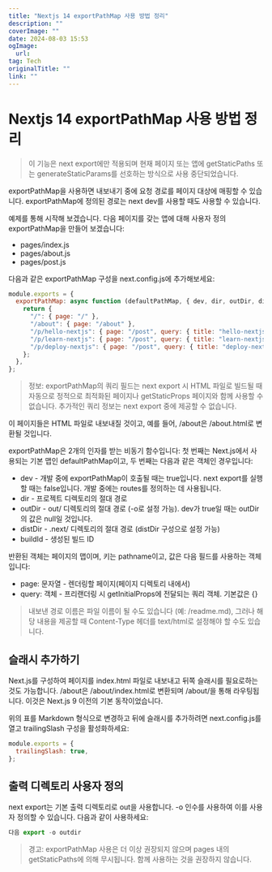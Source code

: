 ```yaml
---
title: "Nextjs 14 exportPathMap 사용 방법 정리"
description: ""
coverImage: ""
date: 2024-08-03 15:53
ogImage: 
  url: 
tag: Tech
originalTitle: ""
link: ""
---
```




# Nextjs 14 exportPathMap 사용 방법 정리

> 이 기능은 next export에만 적용되며 현재 페이지 또는 앱에 getStaticPaths 또는 generateStaticParams를 선호하는 방식으로 사용 중단되었습니다.

exportPathMap을 사용하면 내보내기 중에 요청 경로를 페이지 대상에 매핑할 수 있습니다. exportPathMap에 정의된 경로는 next dev를 사용할 때도 사용할 수 있습니다.

예제를 통해 시작해 보겠습니다. 다음 페이지를 갖는 앱에 대해 사용자 정의 exportPathMap을 만들어 보겠습니다:

<div class="content-ad"></div>

- pages/index.js
- pages/about.js
- pages/post.js

다음과 같은 exportPathMap 구성을 next.config.js에 추가해보세요:

```js
module.exports = {
  exportPathMap: async function (defaultPathMap, { dev, dir, outDir, distDir, buildId }) {
    return {
      "/": { page: "/" },
      "/about": { page: "/about" },
      "/p/hello-nextjs": { page: "/post", query: { title: "hello-nextjs" } },
      "/p/learn-nextjs": { page: "/post", query: { title: "learn-nextjs" } },
      "/p/deploy-nextjs": { page: "/post", query: { title: "deploy-nextjs" } },
    };
  },
};
```

> 정보: exportPathMap의 쿼리 필드는 next export 시 HTML 파일로 빌드될 때 자동으로 정적으로 최적화된 페이지나 getStaticProps 페이지와 함께 사용할 수 없습니다. 추가적인 쿼리 정보는 next export 중에 제공할 수 없습니다.

<div class="content-ad"></div>

이 페이지들은 HTML 파일로 내보내질 것이고, 예를 들어, /about은 /about.html로 변환될 것입니다.

exportPathMap은 2개의 인자를 받는 비동기 함수입니다: 첫 번째는 Next.js에서 사용되는 기본 맵인 defaultPathMap이고, 두 번째는 다음과 같은 객체인 경우입니다:

- dev - 개발 중에 exportPathMap이 호출될 때는 true입니다. next export를 실행할 때는 false입니다. 개발 중에는 routes를 정의하는 데 사용됩니다.
- dir - 프로젝트 디렉토리의 절대 경로
- outDir - out/ 디렉토리의 절대 경로 (-o로 설정 가능). dev가 true일 때는 outDir의 값은 null일 것입니다.
- distDir - .next/ 디렉토리의 절대 경로 (distDir 구성으로 설정 가능)
- buildId - 생성된 빌드 ID

반환된 객체는 페이지의 맵이며, 키는 pathname이고, 값은 다음 필드를 사용하는 객체입니다:

<div class="content-ad"></div>

- page: 문자열 - 렌더링할 페이지(페이지 디렉토리 내에서)
- query: 객체 - 프리랜더링 시 getInitialProps에 전달되는 쿼리 객체. 기본값은 {}

> 내보낸 경로 이름은 파일 이름이 될 수도 있습니다 (예: /readme.md), 그러나 해당 내용을 제공할 때 Content-Type 헤더를 text/html로 설정해야 할 수도 있습니다.

## 슬래시 추가하기

Next.js를 구성하여 페이지를 index.html 파일로 내보내고 뒤쪽 슬래시를 필요로하는 것도 가능합니다. /about은 /about/index.html로 변환되며 /about/을 통해 라우팅됩니다. 이것은 Next.js 9 이전의 기본 동작이었습니다.

<div class="content-ad"></div>

위의 표를 Markdown 형식으로 변경하고 뒤에 슬래시를 추가하려면 next.config.js를 열고 trailingSlash 구성을 활성화하세요:

```js
module.exports = {
  trailingSlash: true,
};
```

## 출력 디렉토리 사용자 정의

next export는 기본 출력 디렉토리로 out을 사용합니다. -o 인수를 사용하여 이를 사용자 정의할 수 있습니다. 다음과 같이 사용하세요:

<div class="content-ad"></div>

```js
다음 export -o outdir
```

> 경고: exportPathMap 사용은 더 이상 권장되지 않으며 pages 내의 getStaticPaths에 의해 무시됩니다. 함께 사용하는 것을 권장하지 않습니다.

<div class="content-ad"></div>

